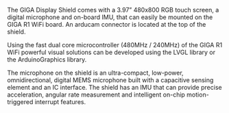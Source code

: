 <FeatureDescription>

The GIGA Display Shield comes with a 3.97” 480x800 RGB touch screen, a digital microphone and on-board IMU, that can easily be mounted on the GIGA R1 WiFi board. An arducam connector is located at the top of the shield.

Using the fast dual core microcontroller (480MHz / 240MHz) of the GIGA R1 WiFi powerful visual solutions can be developed using the LVGL library or the ArduinoGraphics library.

</FeatureDescription>

<FeatureList>

<Feature title="3.97” 480x800 RGB touch screen" image="configurability">

<FeatureLink title="" url=""/>
</Feature>

<Feature title="MP34DT06JTR Digital microphone" image="microphone">
The microphone on the shield is an ultra-compact, low-power, omnidirectional, digital MEMS microphone built with a capacitive sensing element and an IC interface.
<FeatureLink title="datasheet" url="https://eu.mouser.com/datasheet/2/389/mp34dt06j-1387393.pdf"/>
</Feature>

<Feature title="Bosch BMI270 6 Axis IMU" image="imu">
The shield has an IMU that can provide precise acceleration, angular rate measurement and intelligent on-chip motion-triggered interrupt features.
<FeatureLink title="datasheet" url="https://www.bosch-sensortec.com/media/boschsensortec/downloads/datasheets/bst-bmi270-ds000.pdf"/>
</Feature>

</FeatureList>

